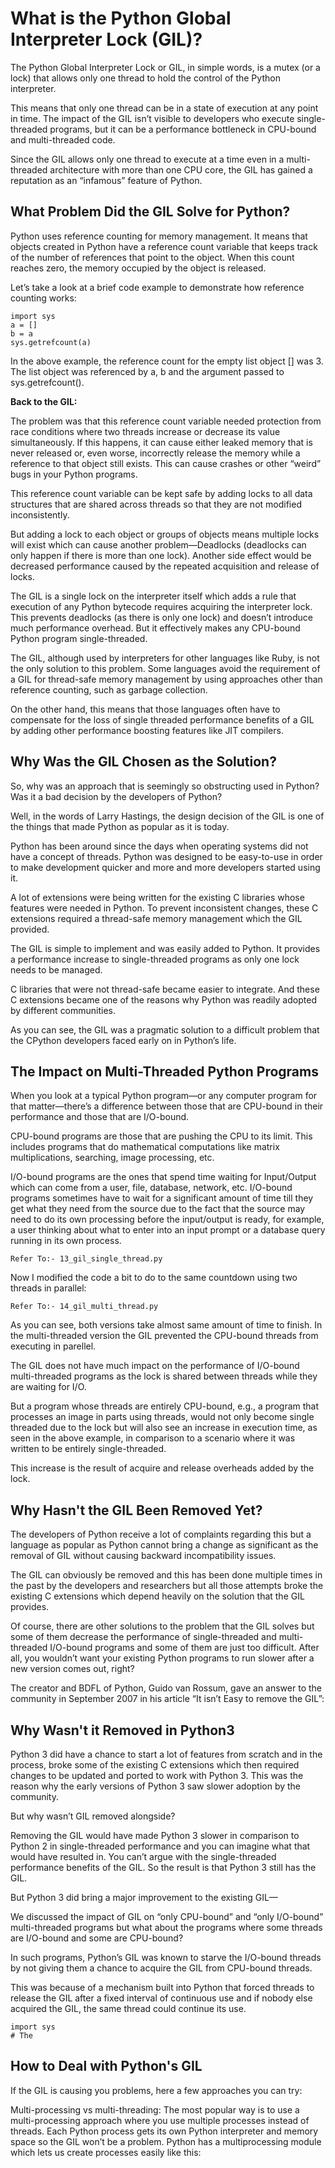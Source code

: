 # What is the Python Global Interpreter Lock (GIL)?

The Python Global Interpreter Lock or GIL, in simple words, is a mutex (or a lock) that allows only one thread to hold the control of the Python interpreter.

This means that only one thread can be in a state of execution at any point in time. The impact of the GIL isn’t visible to developers who execute single-threaded programs, but it can be a performance bottleneck in CPU-bound and multi-threaded code.

Since the GIL allows only one thread to execute at a time even in a multi-threaded architecture with more than one CPU core, the GIL has gained a reputation as an “infamous” feature of Python.

## What Problem Did the GIL Solve for Python?
Python uses reference counting for memory management. It means that objects created in Python have a reference count variable that keeps track of the number of references that point to the object. When this count reaches zero, the memory occupied by the object is released.

Let’s take a look at a brief code example to demonstrate how reference counting works:
```
import sys
a = []
b = a
sys.getrefcount(a)
```
In the above example, the reference count for the empty list object [] was 3. The list object was referenced by a, b and the argument passed to sys.getrefcount().

**Back to the GIL:**

The problem was that this reference count variable needed protection from race conditions where two threads increase or decrease its value simultaneously. If this happens, it can cause either leaked memory that is never released or, even worse, incorrectly release the memory while a reference to that object still exists. This can cause crashes or other “weird” bugs in your Python programs.

This reference count variable can be kept safe by adding locks to all data structures that are shared across threads so that they are not modified inconsistently.

But adding a lock to each object or groups of objects means multiple locks will exist which can cause another problem—Deadlocks (deadlocks can only happen if there is more than one lock). Another side effect would be decreased performance caused by the repeated acquisition and release of locks.

The GIL is a single lock on the interpreter itself which adds a rule that execution of any Python bytecode requires acquiring the interpreter lock. This prevents deadlocks (as there is only one lock) and doesn’t introduce much performance overhead. But it effectively makes any CPU-bound Python program single-threaded.

The GIL, although used by interpreters for other languages like Ruby, is not the only solution to this problem. Some languages avoid the requirement of a GIL for thread-safe memory management by using approaches other than reference counting, such as garbage collection.

On the other hand, this means that those languages often have to compensate for the loss of single threaded performance benefits of a GIL by adding other performance boosting features like JIT compilers.

## Why Was the GIL Chosen as the Solution?
So, why was an approach that is seemingly so obstructing used in Python? Was it a bad decision by the developers of Python?

Well, in the words of Larry Hastings, the design decision of the GIL is one of the things that made Python as popular as it is today.

Python has been around since the days when operating systems did not have a concept of threads. Python was designed to be easy-to-use in order to make development quicker and more and more developers started using it.

A lot of extensions were being written for the existing C libraries whose features were needed in Python. To prevent inconsistent changes, these C extensions required a thread-safe memory management which the GIL provided.

The GIL is simple to implement and was easily added to Python. It provides a performance increase to single-threaded programs as only one lock needs to be managed.

C libraries that were not thread-safe became easier to integrate. And these C extensions became one of the reasons why Python was readily adopted by different communities.

As you can see, the GIL was a pragmatic solution to a difficult problem that the CPython developers faced early on in Python’s life.

## The Impact on Multi-Threaded Python Programs
When you look at a typical Python program—or any computer program for that matter—there’s a difference between those that are CPU-bound in their performance and those that are I/O-bound.

CPU-bound programs are those that are pushing the CPU to its limit. This includes programs that do mathematical computations like matrix multiplications, searching, image processing, etc.

I/O-bound programs are the ones that spend time waiting for Input/Output which can come from a user, file, database, network, etc. I/O-bound programs sometimes have to wait for a significant amount of time till they get what they need from the source due to the fact that the source may need to do its own processing before the input/output is ready, for example, a user thinking about what to enter into an input prompt or a database query running in its own process.

```
Refer To:- 13_gil_single_thread.py
```
Now I modified the code a bit to do to the same countdown using two threads in parallel:
```
Refer To:- 14_gil_multi_thread.py
```
As you can see, both versions take almost same amount of time to finish. In the multi-threaded version the GIL prevented the CPU-bound threads from executing in parellel.

The GIL does not have much impact on the performance of I/O-bound multi-threaded programs as the lock is shared between threads while they are waiting for I/O.

But a program whose threads are entirely CPU-bound, e.g., a program that processes an image in parts using threads, would not only become single threaded due to the lock but will also see an increase in execution time, as seen in the above example, in comparison to a scenario where it was written to be entirely single-threaded.

This increase is the result of acquire and release overheads added by the lock.

## Why Hasn't the GIL Been Removed Yet?
The developers of Python receive a lot of complaints regarding this but a language as popular as Python cannot bring a change as significant as the removal of GIL without causing backward incompatibility issues.

The GIL can obviously be removed and this has been done multiple times in the past by the developers and researchers but all those attempts broke the existing C extensions which depend heavily on the solution that the GIL provides.

Of course, there are other solutions to the problem that the GIL solves but some of them decrease the performance of single-threaded and multi-threaded I/O-bound programs and some of them are just too difficult. After all, you wouldn’t want your existing Python programs to run slower after a new version comes out, right?

The creator and BDFL of Python, Guido van Rossum, gave an answer to the community in September 2007 in his article “It isn’t Easy to remove the GIL”:

## Why Wasn't it Removed in Python3
Python 3 did have a chance to start a lot of features from scratch and in the process, broke some of the existing C extensions which then required changes to be updated and ported to work with Python 3. This was the reason why the early versions of Python 3 saw slower adoption by the community.

But why wasn’t GIL removed alongside?

Removing the GIL would have made Python 3 slower in comparison to Python 2 in single-threaded performance and you can imagine what that would have resulted in. You can’t argue with the single-threaded performance benefits of the GIL. So the result is that Python 3 still has the GIL.

But Python 3 did bring a major improvement to the existing GIL—

We discussed the impact of GIL on “only CPU-bound” and “only I/O-bound” multi-threaded programs but what about the programs where some threads are I/O-bound and some are CPU-bound?

In such programs, Python’s GIL was known to starve the I/O-bound threads by not giving them a chance to acquire the GIL from CPU-bound threads.

This was because of a mechanism built into Python that forced threads to release the GIL after a fixed interval of continuous use and if nobody else acquired the GIL, the same thread could continue its use.
```
import sys
# The
```
## How to Deal with Python's GIL
If the GIL is causing you problems, here a few approaches you can try:

Multi-processing vs multi-threading: The most popular way is to use a multi-processing approach where you use multiple processes instead of threads. Each Python process gets its own Python interpreter and memory space so the GIL won’t be a problem. Python has a multiprocessing module which lets us create processes easily like this: